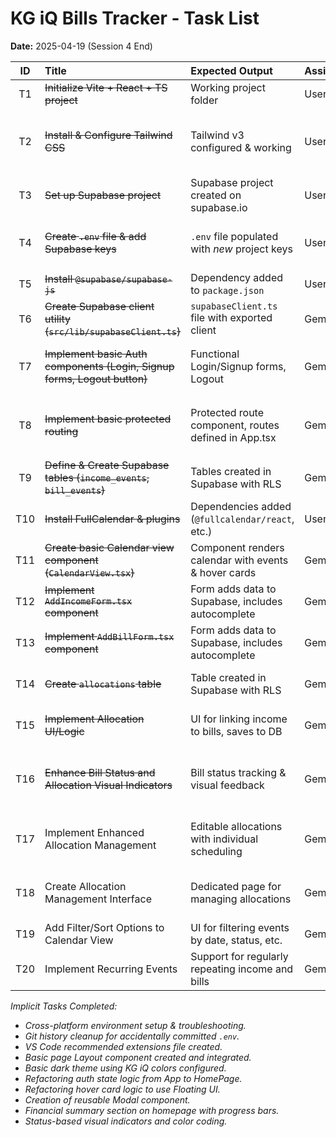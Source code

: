 # KG iQ Bills Tracker - Task List

**Date:** 2025-04-19 (Session 4 End)

| ID  | Title                                                                    | Expected Output                                     | Assignee    | Status     | Notes                                                           |
| :-: | :----------------------------------------------------------------------- | :-------------------------------------------------- | :---------- | :--------- | :-------------------------------------------------------------- |
| T1  | ~~Initialize Vite + React + TS project~~                                 | Working project folder                              | User        | `Done`     | Completed on Mac & Windows                                      |
| T2  | ~~Install & Configure Tailwind CSS~~                                     | Tailwind v3 configured & working                    | User/Gemster | `Done`     | Required v3 install; Editor linting workaround applied          |
| T3  | ~~Set up Supabase project~~                                              | Supabase project created on supabase.io             | User        | `Done`     | New project created for Bills Tracker                           |
| T4  | ~~Create `.env` file & add Supabase keys~~                               | `.env` file populated with *new* project keys       | User        | `Done`     | Keys for the correct project added & file untracked             |
| T5  | ~~Install `@supabase/supabase-js`~~                                      | Dependency added to `package.json`                  | User        | `Done`     | Installed via `npm install`                                     |
| T6  | ~~Create Supabase client utility (`src/lib/supabaseClient.ts`)~~         | `supabaseClient.ts` file with exported client       | Gemster/User | `Done`    | File created, code added, TS error resolved                     |
| T7  | ~~Implement basic Auth components (Login, Signup forms, Logout button)~~ | Functional Login/Signup forms, Logout               | Gemster/User | `Done`    | Basic structure, state, Supabase calls implemented              |
| T8  | ~~Implement basic protected routing~~                                    | Protected route component, routes defined in App.tsx | Gemster/User | `Done`    | `BrowserRouter`, `<Routes>`, `<Route>`, `ProtectedRoute` setup |
| T9  | ~~Define & Create Supabase tables (`income_events`, `bill_events`)~~     | Tables created in Supabase with RLS                 | Gemster/User | `Done`    | Initial MVP schema                                              |
| T10 | ~~Install FullCalendar & plugins~~                                       | Dependencies added (`@fullcalendar/react`, etc.)    | User        | `Done`     | Installed `react`, `daygrid`                                    |
| T11 | ~~Create basic Calendar view component (`CalendarView.tsx`)~~            | Component renders calendar with events & hover cards | Gemster/User | `Done`    | Fetches/displays data, hover uses Floating UI                   |
| T12 | ~~Implement `AddIncomeForm.tsx` component~~                              | Form adds data to Supabase, includes autocomplete    | Gemster/User | `Done`    | Includes Supabase insert logic                                  |
| T13 | ~~Implement `AddBillForm.tsx` component~~                                | Form adds data to Supabase, includes autocomplete    | Gemster/User | `Done`    | Includes Supabase insert logic                                  |
| T14 | ~~Create `allocations` table~~                                           | Table created in Supabase with RLS                   | Gemster/User | `Done`    | Schema for linking income to bills                              |
| T15 | ~~Implement Allocation UI/Logic~~                                        | UI for linking income to bills, saves to DB          | Gemster/User | `Done`    | UI for linking income to bills with modal                        |
| T16 | ~~Enhance Bill Status and Allocation Visual Indicators~~                 | Bill status tracking & visual feedback               | Gemster/User | `Done`    | Updated schema, UI indicators, partial payments support added  |
| T17 | Implement Enhanced Allocation Management                                 | Editable allocations with individual scheduling      | Gemster/User | `To Do`   | Scheduled dates, status per allocation, drag-and-drop            |
| T18 | Create Allocation Management Interface                                   | Dedicated page for managing allocations              | Gemster     | `To Do`    | List view, filtering, edit/delete functions                      |
| T19 | Add Filter/Sort Options to Calendar View                                 | UI for filtering events by date, status, etc.        | Gemster     | `To Do`    | Future task                                                     |
| T20 | Implement Recurring Events                                               | Support for regularly repeating income and bills     | Gemster     | `To Do`    | Future task                                                     |

*Implicit Tasks Completed:*
* *Cross-platform environment setup & troubleshooting.*
* *Git history cleanup for accidentally committed `.env`.*
* *VS Code recommended extensions file created.*
* *Basic page Layout component created and integrated.*
* *Basic dark theme using KG iQ colors configured.*
* *Refactoring auth state logic from App to HomePage.*
* *Refactoring hover card logic to use Floating UI.*
* *Creation of reusable Modal component.*
* *Financial summary section on homepage with progress bars.*
* *Status-based visual indicators and color coding.*